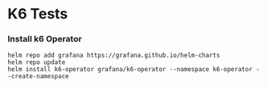 
# K6 Tests

### Install k6 Operator
```
helm repo add grafana https://grafana.github.io/helm-charts
helm repo update
helm install k6-operator grafana/k6-operator --namespace k6-operator --create-namespace

```

<!-- 
# Run the tests

## Package the Helm Chart
```
cd mojaloop-k6-operator
helm dependency build
helm package .
```

## Deploy the Chart
```
helm install moja-k6-test ./mojaloop-k6-operator-0.1.0.tgz --namespace k6-tests --set parallelism=1
```

## Monitor the Test
```
kubectl get testruns -n k6-tests
kubectl get pods -n k6-tests
kubectl logs -n k6-tests -l app.kubernetes.io/managed-by=k6-operator
``` -->